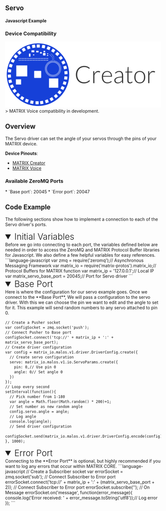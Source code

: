 <h2 style="padding-top:0">Servo</h2>
<h4 style="padding-top:0">Javascript Example</h4>

### Device Compatibility
<img class="creator-compatibility-icon" src="/img/creator-icon.svg">
> MATRIX Voice compatibility in development.

## Overview

The Servo driver can set the angle of your servos through the pins of your MATRIX device.

**Device Pinouts**:

* [MATRIX Creator](/matrix-creator/resources/pinout.md)
* [MATRIX Voice](/matrix-voice/resources/pinout.md)

<h3 style="padding-top:0">Available ZeroMQ Ports</h3>
* `Base port`: 20045
* `Error port`: 20047

## Code Example
The following sections show how to implement a connection to each of the Servo driver's ports.

<!-- Initial Variables -->
<details open>
<summary style="font-size: 1.75rem; font-weight: 300;">Initial Variables</summary>
Before we go into connecting to each port, the variables defined below are needed in order to access the ZeroMQ and MATRIX Protocol Buffer libraries for Javascript. We also define a few helpful variables for easy references.
```language-javascript
var zmq = require('zeromq');// Asynchronous Messaging Framework
var matrix_io = require('matrix-protos').matrix_io;// Protocol Buffers for MATRIX function
var matrix_ip = '127.0.0.1';// Local IP
var matrix_servo_base_port = 20045;// Port for Servo driver
```
</details>

<!-- Base PORT -->
<details open>
<summary style="font-size: 1.75rem; font-weight: 300;">Base Port</summary>
Here is where the configuration for our servo example goes. Once we connect to the **Base Port**, We will pass a configuration to the servo driver. With this we can choose the pin we want to edit and the angle to set for it. This example will send random numbers to any servo attached to pin 0.

```language-javascript
// Create a Pusher socket
var configSocket = zmq.socket('push');
// Connect Pusher to Base port
configSocket.connect('tcp://' + matrix_ip + ':' + matrix_servo_base_port);
// Create driver configuration
var config = matrix_io.malos.v1.driver.DriverConfig.create({
  // Create servo configuration
  servo: matrix_io.malos.v1.io.ServoParams.create({
    pin: 0,// Use pin 0
    angle: 0// Set angle 0
  })
});
// Loop every second
setInterval(function(){
  // Pick number from 1-180
  var angle = Math.floor(Math.random() * 200)+1;
  // Set number as new random angle
  config.servo.angle = angle;
  // Log angle
  console.log(angle);
  // Send driver configuration
  configSocket.send(matrix_io.malos.v1.driver.DriverConfig.encode(config).finish());
}, 1000);
```
</details>

<!-- Error PORT -->
<details open>
<summary style="font-size: 1.75rem; font-weight: 300;">Error Port</summary>
Connecting to the **Error Port** is optional, but highly recommended if you want to log any errors that occur within MATRIX CORE.
```language-javascript
// Create a Subscriber socket
var errorSocket = zmq.socket('sub');
// Connect Subscriber to Error port
errorSocket.connect('tcp://' + matrix_ip + ':' + (matrix_servo_base_port + 2));
// Connect Subscriber to Error port
errorSocket.subscribe('');
// On Message
errorSocket.on('message', function(error_message){
  console.log('Error received: ' + error_message.toString('utf8'));// Log error
});
```
</details>